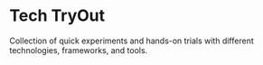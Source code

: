 # Tech TryOut
Collection of quick experiments and hands-on trials with different technologies, frameworks, and tools.